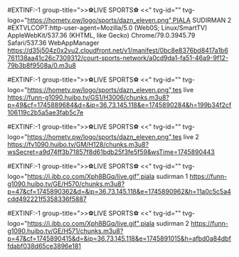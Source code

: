 #EXTINF:-1 group-title=">>⚽LIVE SPORTS⚽ <<" tvg-id="" tvg-logo="https://hometv.pw/logo/sports/dazn_eleven.png",PIALA SUDIRMAN 2
#EXTVLCOPT:http-user-agent=Mozilla/5.0 (Web0S; Linux/SmartTV) AppleWebKit/537.36 (KHTML, like Gecko) Chrome/79.0.3945.79 Safari/537.36 WebAppManager
https://d35j504z0x2vu2.cloudfront.net/v1/manifest/0bc8e8376bd8417a1b6761138aa41c26c7309312/court-sports-network/a0cd9da1-fa51-46a9-9f12-79b3b8f9508a/0.m3u8

#EXTINF:-1 group-title=">>⚽LIVE SPORTS⚽ <<" tvg-id="" tvg-logo="https://hometv.pw/logo/sports/dazn_eleven.png",tes live
https://funn-g1090.huibo.tv/GS1/H3006/chunks.m3u8?p=49&cf=1745889684&d=&ip=36.73.145.118&e=1745890284&h=199b34f2cf106119c2b5a5ae3fab5c7e

#EXTINF:-1 group-title=">>⚽LIVE SPORTS⚽ <<" tvg-id="" tvg-logo="https://hometv.pw/logo/sports/dazn_eleven.png",tes live 2
https://fv1090.huibo.tv/GM/H128/chunks.m3u8?wsSecret=a9d74ff3b71857f8d61bdb25f3fe5f59&wsTime=1745890443


#EXTINF:-1 group-title=">>⚽LIVE SPORTS⚽ <<" tvg-id="" tvg-logo="https://i.ibb.co.com/Xph8BGq/live.gif",piala sudirman 1
https://funn-g1090.huibo.tv/GE/H570/chunks.m3u8?p=47&cf=1745890362&d=&ip=36.73.145.118&e=1745890962&h=11a0c5c5a4cdd492221f5358336f5887


#EXTINF:-1 group-title=">>⚽LIVE SPORTS⚽ <<" tvg-id="" tvg-logo="https://i.ibb.co.com/Xph8BGq/live.gif",piala sudirman 2
https://funn-g1090.huibo.tv/GE/H571/chunks.m3u8?p=47&cf=1745890415&d=&ip=36.73.145.118&e=1745891015&h=afbd0a84dbffdabf038d65ce3896e181




